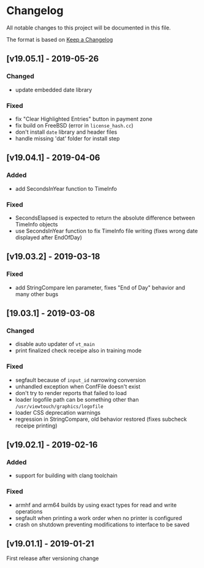 # Changelog
All notable changes to this project will be documented in this file.

The format is based on [Keep a Changelog](https://keepachangelog.com/en/1.0.0/)


## [v19.05.1] - 2019-05-26
### Changed
- update embedded date library

### Fixed
- fix "Clear Highlighted Entries" button in payment zone
- fix build on FreeBSD (error in `license_hash.cc`)
- don't install `date` library and header files
- handle missing 'dat' folder for install step


## [v19.04.1] - 2019-04-06
### Added
- add SecondsInYear function to TimeInfo

### Fixed
- SecondsElapsed is expected to return the absolute difference between TimeInfo objects
- use SecondsInYear function to fix TimeInfo file writing (fixes wrong date displayed after EndOfDay)


## [v19.03.2] - 2019-03-18
### Fixed
- add StringCompare len parameter, fixes "End of Day" behavior and many other bugs


## [19.03.1] - 2019-03-08
### Changed
- disable auto updater of `vt_main`
- print finalized check receipe also in training mode

### Fixed
- segfault because of `input_id` narrowing conversion
- unhandled exception when ConfFile doesn't exist
- don't try to render reports that failed to load
- loader logofile path can be something other than `/usr/viewtouch/graphics/logofile`
- loader CSS deprecation warnings
- regression in StringCompare, old behavior restored (fixes subcheck receipe printing)


## [v19.02.1] - 2019-02-16
### Added
- support for building with clang toolchain

### Fixed
- armhf and arm64 builds by using exact types for read and write operations
- segfault when printing a work order when no printer is configured
- crash on shutdown preventing modifications to interface to be saved


## [v19.01.1] - 2019-01-21
First release after versioning change

